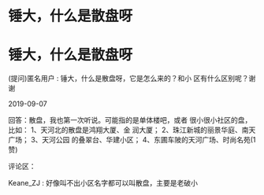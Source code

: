 # 锤大，什么是散盘呀

# 锤大，什么是散盘呀

(提问)匿名用户 : 锤大，什么是散盘呀，它是怎么来的？和小 区有什么区别呢？谢谢

2019-09-07

回答：散盘，我也第一次听说。可能指的是单体楼吧，或者 很小很小社区的盘，比如： 1、天河北的散盘是鸿翔大厦、金 润大厦； 2、珠江新城的丽景华庭、南天广场； 3、天河公园 的叠翠台、华建小区； 4、东圃车陂的天河广场、时尚名苑(1 赞)

评论区：

Keane_ZJ : 好像叫不出小区名字都可以叫散盘，主要是老破小